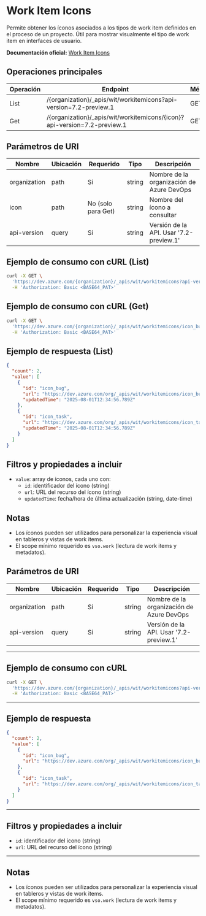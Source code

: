# Work Item Icons

Permite obtener los íconos asociados a los tipos de work item definidos en el proceso de un proyecto. Útil para mostrar visualmente el tipo de work item en interfaces de usuario.

**Documentación oficial:** [Work Item Icons](https://learn.microsoft.com/en-us/rest/api/azure/devops/wit/work-item-icons?view=azure-devops-rest-7.2)

## Operaciones principales

| Operación | Endpoint                                                                                                 | Método |
|-----------|----------------------------------------------------------------------------------------------------------|--------|
| List     | /{organization}/_apis/wit/workitemicons?api-version=7.2-preview.1                                         | GET    |
| Get      | /{organization}/_apis/wit/workitemicons/{icon}?api-version=7.2-preview.1                                  | GET    |

## Parámetros de URI

| Nombre         | Ubicación | Requerido | Tipo   | Descripción                                 |
|----------------|-----------|-----------|--------|---------------------------------------------|
| organization   | path      | Sí        | string | Nombre de la organización de Azure DevOps   |
| icon           | path      | No (solo para Get) | string | Nombre del ícono a consultar              |
| api-version    | query     | Sí        | string | Versión de la API. Usar '7.2-preview.1'     |

## Ejemplo de consumo con cURL (List)

```bash
curl -X GET \
  'https://dev.azure.com/{organization}/_apis/wit/workitemicons?api-version=7.2-preview.1' \
  -H 'Authorization: Basic <BASE64_PAT>'
```

## Ejemplo de consumo con cURL (Get)

```bash
curl -X GET \
  'https://dev.azure.com/{organization}/_apis/wit/workitemicons/icon_bug?api-version=7.2-preview.1' \
  -H 'Authorization: Basic <BASE64_PAT>'
```

## Ejemplo de respuesta (List)

```json
{
  "count": 2,
  "value": [
    {
      "id": "icon_bug",
      "url": "https://dev.azure.com/org/_apis/wit/workitemicons/icon_bug",
      "updatedTime": "2025-08-01T12:34:56.789Z"
    },
    {
      "id": "icon_task",
      "url": "https://dev.azure.com/org/_apis/wit/workitemicons/icon_task",
      "updatedTime": "2025-08-01T12:34:56.789Z"
    }
  ]
}
```

## Filtros y propiedades a incluir

  - `value`: array de íconos, cada uno con:
    - `id`: identificador del ícono (string)
    - `url`: URL del recurso del ícono (string)
    - `updatedTime`: fecha/hora de última actualización (string, date-time)

## Notas

- Los íconos pueden ser utilizados para personalizar la experiencia visual en tableros y vistas de work items.
- El scope mínimo requerido es `vso.work` (lectura de work items y metadatos).

## Parámetros de URI

| Nombre         | Ubicación | Requerido | Tipo   | Descripción                                 |
|----------------|-----------|-----------|--------|---------------------------------------------|
| organization   | path      | Sí        | string | Nombre de la organización de Azure DevOps   |
| api-version    | query     | Sí        | string | Versión de la API. Usar '7.2-preview.1'     |

---

## Ejemplo de consumo con cURL

```bash
curl -X GET \
  'https://dev.azure.com/{organization}/_apis/wit/workitemicons?api-version=7.2-preview.1' \
  -H 'Authorization: Basic <BASE64_PAT>'
```

---

## Ejemplo de respuesta

```json
{
  "count": 2,
  "value": [
    {
      "id": "icon_bug",
      "url": "https://dev.azure.com/org/_apis/wit/workitemicons/icon_bug"
    },
    {
      "id": "icon_task",
      "url": "https://dev.azure.com/org/_apis/wit/workitemicons/icon_task"
    }
  ]
}
```

---

## Filtros y propiedades a incluir

- `id`: identificador del ícono (string)
- `url`: URL del recurso del ícono (string)

---

## Notas

- Los íconos pueden ser utilizados para personalizar la experiencia visual en tableros y vistas de work items.
- El scope mínimo requerido es `vso.work` (lectura de work items y metadatos).
